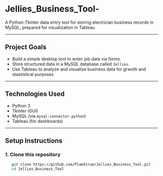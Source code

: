 # Jellies_Business_Tool-
A Python-Tkinter data entry tool for storing electrician business records in MySQL, prepared for visualization in Tableau

---

## Project Goals
- Build a simple desktop tool to enter job data via forms.
- Store structured data in a MySQL database called `Jellies`.
- Use Tableau to analyze and visualize business data for grwoth and stastisitcal purposes 
---

## Technologies Used
- Python 3
- Tkinter (GUI)
- MySQL (via `mysql-connector-python`)
- Tableau (for dashboards)

---

## Setup Instructions

### 1. Clone this repository
```bash
   git clone https://github.com/PlamStrum/Jellies_Business_Tool.git
   cd Jellies_Business_Tool
